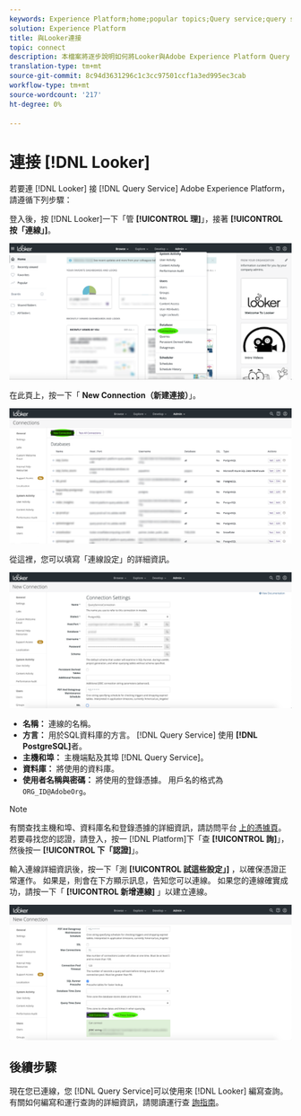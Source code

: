 ```yaml
---
keywords: Experience Platform;home;popular topics;Query service;query service;Looker;looker;connect to query service;
solution: Experience Platform
title: 與Looker連接
topic: connect
description: 本檔案將逐步說明如何將Looker與Adobe Experience Platform Query Service連接。
translation-type: tm+mt
source-git-commit: 8c94d3631296c1c3cc97501ccf1a3ed995ec3cab
workflow-type: tm+mt
source-wordcount: '217'
ht-degree: 0%

---
```



# 連接 [!DNL Looker]

若要連 [!DNL Looker] 接 [!DNL Query Service] Adobe Experience Platform，請遵循下列步驟：

登入後，按 [!DNL Looker]一下「管 **[!UICONTROL 理]**」，接著 **[!UICONTROL 按「連線」]**。

![](../images/clients/looker/click-admin-connections.png)

在此頁上，按一下「 **New Connection（新建連接）**」。

![](../images/clients/looker/click-new-connection.png)

從這裡，您可以填寫「連線設定」的詳細資訊。

![](../images/clients/looker/new-connection.png)

- **名稱：** 連線的名稱。
- **方言：** 用於SQL資料庫的方言。 [!DNL Query Service] 使用 **[!DNL PostgreSQL]**&#x200B;者。
- **主機和埠：** 主機端點及其埠 [!DNL Query Service]。
- **資料庫：** 將使用的資料庫。
- **使用者名稱與密碼：** 將使用的登錄憑據。 用戶名的格式為 `ORG_ID@AdobeOrg`。

>[!NOTE]
>
>有關查找主機和埠、資料庫名和登錄憑據的詳細資訊，請訪問平台 [上的憑據頁](https://platform.adobe.com/query/configuration)。 若要尋找您的認證，請登入，按一 [!DNL Platform]下「查 **[!UICONTROL 詢]**」，然後按一 **[!UICONTROL 下「認證]**」。

輸入連線詳細資訊後，按一下「測 **[!UICONTROL 試這些設定」]** ，以確保憑證正常運作。 如果是，則會在下方顯示訊息，告知您可以連線。 如果您的連線確實成功，請按一下「 **[!UICONTROL 新增連線]** 」以建立連線。

![](../images/clients/looker/click-test-connection.png)

## 後續步驟

現在您已連線，您 [!DNL Query Service]可以使用來 [!DNL Looker] 編寫查詢。 有關如何編寫和運行查詢的詳細資訊，請閱讀運行查 [詢指南](../creating-queries/creating-queries.md)。